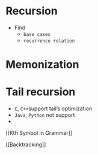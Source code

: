 # Recursion

- Find
    - `base cases`
    - `recurrence relation`

# Memonization

# Tail recursion

- `C`, `C++`support tail’s optimization
- `Java`, `Python` not support
- 

[[Kth Symbol in Grammar]]

[[Backtracking]]